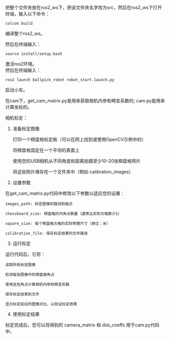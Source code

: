 把整个文件夹放在ros2_ws下，把该文件夹名字改为src，然后在ros2_ws下打开终端，输入以下命令：  
```
colcon build
```
编译整个ros2_ws。  
  
然后在终端输入：  
```
source install/setup.bash
```
激活ros2环境。  
然后在终端输入：  
```
ros2 launch ballpick_robot robot_start.launch.py
```
启动小车。  



在cam下，get_cam_matrix.py是用来获取相机内参和畸变系数的; cam.py是用来计算坐标的。  
  
相机标定：
    
1. 准备标定图像  
  
    打印一个棋盘格标定板（可以在网上找到或使用OpenCV示例中的）  
  
    将棋盘格固定在一个平坦的表面上  
  
    使用您的USB相机从不同角度和距离拍摄至少10-20张棋盘格照片  
  
    将这些照片保存在一个文件夹中（例如 calibration_images）  
  
2. 设置参数  
  
在get_cam_matrix.py代码中修改以下参数以适应您的设置：  
  
    images_path: 标定图像的路径和格式  
  
    chessboard_size: 棋盘格的内角点数量（通常比实际方格数少1）  
  
    square_size: 每个棋盘格方格的实际物理尺寸（单位：米）  
  
    calibration_file: 保存标定结果的文件路径  

3. 运行标定  
  
运行代码后，它将：  
  
    读取所有标定图像  
  
    检测每张图像中的棋盘格角点  
  
    使用这些角点计算相机内参和畸变系数  
  
    保存标定结果到文件  
  
    显示标定前后的图像对比，以验证标定效果  
  
4. 使用标定结果  
  
标定完成后，您可以将得到的 camera_matrix 和 dist_coeffs 用于cam.py代码中。  

